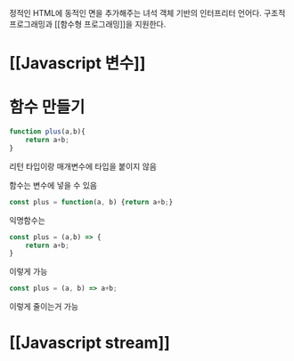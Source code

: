 
정적인 HTML에 동적인 면을 추가해주는 녀석
객체 기반의 인터프리터 언어다.
구조적 프로그래밍과 [[함수형 프로그래밍]]을 지원한다.


# [[Javascript 변수]]


# 함수 만들기
```javascript
function plus(a,b){
	return a+b;
}
```
리턴 타입이랑 매개변수에 타입을 붙이지 않음


함수는 변수에 넣을 수 있음
```javascript
const plus = function(a, b) {return a+b;}
```

익명함수는
```javascript
const plus = (a,b) => {
	return a+b;
}
```
이렇게 가능

```javascript
const plus = (a, b) => a+b;
```
이렇게 줄이는거 가능

# [[Javascript stream]]
